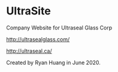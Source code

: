 # UltraSite
Company Website for Ultraseal Glass Corp

http://ultrasealglass.com/

http://ultraseal.ca/

Created by Ryan Huang in June 2020.
